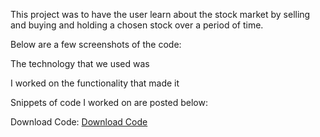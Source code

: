 This project was to have the user learn about the stock market by selling and buying and holding a chosen stock over a period of time.

Below are a few screenshots of the code:

The technology that we used was 

I worked on the functionality that made it 

Snippets of code I worked on are posted below:

Download Code: [Download Code](https://github.com/KeanuHansen/BradRock-s/)
